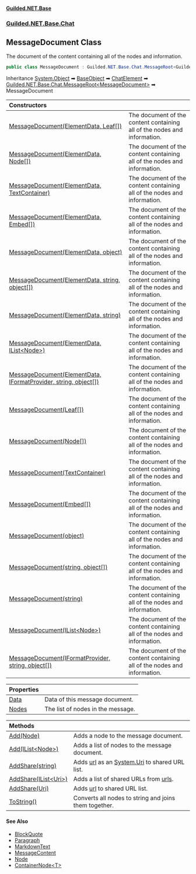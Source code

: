 
#### [Guilded.NET.Base](Guilded_NET_Base 'Guilded_NET_Base')
### [Guilded.NET.Base.Chat](Guilded_NET_Base#Guilded_NET_Base_Chat 'Guilded.NET.Base.Chat')
## MessageDocument Class
The document of the content containing all of the nodes and information.  
```csharp
public class MessageDocument : Guilded.NET.Base.Chat.MessageRoot<Guilded.NET.Base.Chat.MessageDocument>
```

Inheritance [System.Object](https://docs.microsoft.com/en-us/dotnet/api/System.Object 'System.Object') &#x27A1; [BaseObject](BaseObject 'Guilded.NET.Base.BaseObject') &#x27A1; [ChatElement](ChatElement 'Guilded.NET.Base.Chat.ChatElement') &#x27A1; [Guilded.NET.Base.Chat.MessageRoot&lt;](MessageRoot_T_ 'Guilded.NET.Base.Chat.MessageRoot&lt;T&gt;')[MessageDocument](MessageDocument 'Guilded.NET.Base.Chat.MessageDocument')[&gt;](MessageRoot_T_ 'Guilded.NET.Base.Chat.MessageRoot&lt;T&gt;') &#x27A1; MessageDocument  

| Constructors | |
| :--- | :--- |
| [MessageDocument(ElementData, Leaf[])](MessageDocument_MessageDocument(ElementData_Leaf__) 'Guilded.NET.Base.Chat.MessageDocument.MessageDocument(Guilded.NET.Base.Chat.ElementData, Guilded.NET.Base.Chat.Leaf[])') | The document of the content containing all of the nodes and information.<br/> |
| [MessageDocument(ElementData, Node[])](MessageDocument_MessageDocument(ElementData_Node__) 'Guilded.NET.Base.Chat.MessageDocument.MessageDocument(Guilded.NET.Base.Chat.ElementData, Guilded.NET.Base.Chat.Node[])') | The document of the content containing all of the nodes and information.<br/> |
| [MessageDocument(ElementData, TextContainer)](MessageDocument_MessageDocument(ElementData_TextContainer) 'Guilded.NET.Base.Chat.MessageDocument.MessageDocument(Guilded.NET.Base.Chat.ElementData, Guilded.NET.Base.Chat.TextContainer)') | The document of the content containing all of the nodes and information.<br/> |
| [MessageDocument(ElementData, Embed[])](MessageDocument_MessageDocument(ElementData_Embed__) 'Guilded.NET.Base.Chat.MessageDocument.MessageDocument(Guilded.NET.Base.Chat.ElementData, Guilded.NET.Base.Embeds.Embed[])') | The document of the content containing all of the nodes and information.<br/> |
| [MessageDocument(ElementData, object)](MessageDocument_MessageDocument(ElementData_object) 'Guilded.NET.Base.Chat.MessageDocument.MessageDocument(Guilded.NET.Base.Chat.ElementData, object)') | The document of the content containing all of the nodes and information.<br/> |
| [MessageDocument(ElementData, string, object[])](MessageDocument_MessageDocument(ElementData_string_object__) 'Guilded.NET.Base.Chat.MessageDocument.MessageDocument(Guilded.NET.Base.Chat.ElementData, string, object[])') | The document of the content containing all of the nodes and information.<br/> |
| [MessageDocument(ElementData, string)](MessageDocument_MessageDocument(ElementData_string) 'Guilded.NET.Base.Chat.MessageDocument.MessageDocument(Guilded.NET.Base.Chat.ElementData, string)') | The document of the content containing all of the nodes and information.<br/> |
| [MessageDocument(ElementData, IList&lt;Node&gt;)](MessageDocument_MessageDocument(ElementData_IList_Node_) 'Guilded.NET.Base.Chat.MessageDocument.MessageDocument(Guilded.NET.Base.Chat.ElementData, System.Collections.Generic.IList&lt;Guilded.NET.Base.Chat.Node&gt;)') | The document of the content containing all of the nodes and information.<br/> |
| [MessageDocument(ElementData, IFormatProvider, string, object[])](MessageDocument_MessageDocument(ElementData_IFormatProvider_string_object__) 'Guilded.NET.Base.Chat.MessageDocument.MessageDocument(Guilded.NET.Base.Chat.ElementData, System.IFormatProvider, string, object[])') | The document of the content containing all of the nodes and information.<br/> |
| [MessageDocument(Leaf[])](MessageDocument_MessageDocument(Leaf__) 'Guilded.NET.Base.Chat.MessageDocument.MessageDocument(Guilded.NET.Base.Chat.Leaf[])') | The document of the content containing all of the nodes and information.<br/> |
| [MessageDocument(Node[])](MessageDocument_MessageDocument(Node__) 'Guilded.NET.Base.Chat.MessageDocument.MessageDocument(Guilded.NET.Base.Chat.Node[])') | The document of the content containing all of the nodes and information.<br/> |
| [MessageDocument(TextContainer)](MessageDocument_MessageDocument(TextContainer) 'Guilded.NET.Base.Chat.MessageDocument.MessageDocument(Guilded.NET.Base.Chat.TextContainer)') | The document of the content containing all of the nodes and information.<br/> |
| [MessageDocument(Embed[])](MessageDocument_MessageDocument(Embed__) 'Guilded.NET.Base.Chat.MessageDocument.MessageDocument(Guilded.NET.Base.Embeds.Embed[])') | The document of the content containing all of the nodes and information.<br/> |
| [MessageDocument(object)](MessageDocument_MessageDocument(object) 'Guilded.NET.Base.Chat.MessageDocument.MessageDocument(object)') | The document of the content containing all of the nodes and information.<br/> |
| [MessageDocument(string, object[])](MessageDocument_MessageDocument(string_object__) 'Guilded.NET.Base.Chat.MessageDocument.MessageDocument(string, object[])') | The document of the content containing all of the nodes and information.<br/> |
| [MessageDocument(string)](MessageDocument_MessageDocument(string) 'Guilded.NET.Base.Chat.MessageDocument.MessageDocument(string)') | The document of the content containing all of the nodes and information.<br/> |
| [MessageDocument(IList&lt;Node&gt;)](MessageDocument_MessageDocument(IList_Node_) 'Guilded.NET.Base.Chat.MessageDocument.MessageDocument(System.Collections.Generic.IList&lt;Guilded.NET.Base.Chat.Node&gt;)') | The document of the content containing all of the nodes and information.<br/> |
| [MessageDocument(IFormatProvider, string, object[])](MessageDocument_MessageDocument(IFormatProvider_string_object__) 'Guilded.NET.Base.Chat.MessageDocument.MessageDocument(System.IFormatProvider, string, object[])') | The document of the content containing all of the nodes and information.<br/> |

| Properties | |
| :--- | :--- |
| [Data](MessageDocument_Data 'Guilded.NET.Base.Chat.MessageDocument.Data') | Data of this message document.<br/> |
| [Nodes](MessageDocument_Nodes 'Guilded.NET.Base.Chat.MessageDocument.Nodes') | The list of nodes in the message.<br/> |

| Methods | |
| :--- | :--- |
| [Add(Node)](MessageDocument_Add(Node) 'Guilded.NET.Base.Chat.MessageDocument.Add(Guilded.NET.Base.Chat.Node)') | Adds a node to the message document.<br/> |
| [Add(IList&lt;Node&gt;)](MessageDocument_Add(IList_Node_) 'Guilded.NET.Base.Chat.MessageDocument.Add(System.Collections.Generic.IList&lt;Guilded.NET.Base.Chat.Node&gt;)') | Adds a list of nodes to the message document.<br/> |
| [AddShare(string)](MessageDocument_AddShare(string) 'Guilded.NET.Base.Chat.MessageDocument.AddShare(string)') | Adds [url](MessageDocument_AddShare(string)#Guilded_NET_Base_Chat_MessageDocument_AddShare(string)_url 'Guilded.NET.Base.Chat.MessageDocument.AddShare(string).url') as an [System.Uri](https://docs.microsoft.com/en-us/dotnet/api/System.Uri 'System.Uri') to shared URL list.<br/> |
| [AddShare(IList&lt;Uri&gt;)](MessageDocument_AddShare(IList_Uri_) 'Guilded.NET.Base.Chat.MessageDocument.AddShare(System.Collections.Generic.IList&lt;System.Uri&gt;)') | Adds a list of shared URLs from [urls](MessageDocument_AddShare(IList_Uri_)#Guilded_NET_Base_Chat_MessageDocument_AddShare(System_Collections_Generic_IList_System_Uri_)_urls 'Guilded.NET.Base.Chat.MessageDocument.AddShare(System.Collections.Generic.IList&lt;System.Uri&gt;).urls').<br/> |
| [AddShare(Uri)](MessageDocument_AddShare(Uri) 'Guilded.NET.Base.Chat.MessageDocument.AddShare(System.Uri)') | Adds [url](MessageDocument_AddShare(Uri)#Guilded_NET_Base_Chat_MessageDocument_AddShare(System_Uri)_url 'Guilded.NET.Base.Chat.MessageDocument.AddShare(System.Uri).url') to shared URL list.<br/> |
| [ToString()](MessageDocument_ToString() 'Guilded.NET.Base.Chat.MessageDocument.ToString()') | Converts all nodes to string and joins them together.<br/> |

#### See Also
- [BlockQuote](BlockQuote 'Guilded.NET.Base.Chat.BlockQuote')
- [Paragraph](Paragraph 'Guilded.NET.Base.Chat.Paragraph')
- [MarkdownText](MarkdownText 'Guilded.NET.Base.Chat.MarkdownText')
- [MessageContent](MessageContent 'Guilded.NET.Base.Chat.MessageContent')
- [Node](Node 'Guilded.NET.Base.Chat.Node')
- [ContainerNode&lt;T&gt;](ContainerNode_T_ 'Guilded.NET.Base.Chat.ContainerNode&lt;T&gt;')
